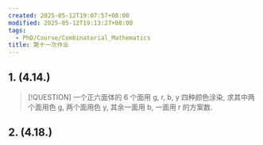 ```yaml
---
created: 2025-05-12T19:07:57+08:00
modified: 2025-05-12T19:13:27+08:00
tags:
  - PhD/Course/Combinatorial_Mathematics
title: 第十一次作业
---
```


## 1. (4.14.)

> [!QUESTION]
> 一个正六面体的 6 个面用 g, r, b, y 四种颜色涂染, 求其中两个面用色 g, 两个面用色 y, 其余一面用 b, 一面用 r 的方案数.


## 2. (4.18.)

